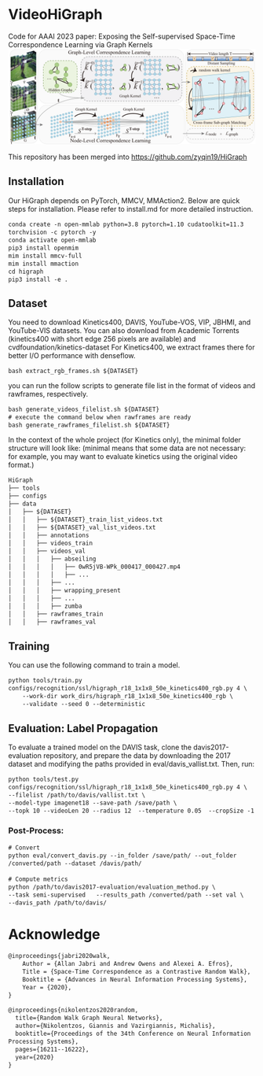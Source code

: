 # VideoHiGraph
Code for AAAI 2023 paper: Exposing the Self-supervised Space-Time Correspondence Learning via Graph Kernels
![arch](img/arch.png)

This repository has been merged into https://github.com/zyqin19/HiGraph

## Installation
Our HiGraph depends on PyTorch, MMCV, MMAction2. Below are quick steps for installation. Please refer to install.md for more detailed instruction.

```shell
conda create -n open-mmlab python=3.8 pytorch=1.10 cudatoolkit=11.3 torchvision -c pytorch -y
conda activate open-mmlab
pip3 install openmim
mim install mmcv-full
mim install mmaction  
cd higraph
pip3 install -e .
```

## Dataset
You need to download Kinetics400, DAVIS, YouTube-VOS, VIP, JBHMI, and YouTube-VIS datasets.
You can also download from Academic Torrents (kinetics400 with short edge 256 pixels are available) and cvdfoundation/kinetics-dataset
For Kinetics400, we extract frames there for better I/O performance with denseflow.
```shell
bash extract_rgb_frames.sh ${DATASET}
```
you can run the follow scripts to generate file list in the format of videos and rawframes, respectively.
```shell
bash generate_videos_filelist.sh ${DATASET}
# execute the command below when rawframes are ready
bash generate_rawframes_filelist.sh ${DATASET}
```
In the context of the whole project (for Kinetics only), the minimal folder structure will look like: (minimal means that some data are not necessary: for example, you may want to evaluate kinetics using the original video format.)
```shell
HiGraph
├── tools
├── configs
├── data
│   ├── ${DATASET}
│   │   ├── ${DATASET}_train_list_videos.txt
│   │   ├── ${DATASET}_val_list_videos.txt
│   │   ├── annotations
│   │   ├── videos_train
│   │   ├── videos_val
│   │   │   ├── abseiling
│   │   │   │   ├── 0wR5jVB-WPk_000417_000427.mp4
│   │   │   │   ├── ...
│   │   │   ├── ...
│   │   │   ├── wrapping_present
│   │   │   ├── ...
│   │   │   ├── zumba
│   │   ├── rawframes_train
│   │   ├── rawframes_val

```
## Training
You can use the following command to train a model.
```shell
python tools/train.py configs/recognition/ssl/higraph_r18_1x1x8_50e_kinetics400_rgb.py 4 \
    --work-dir work_dirs/higraph_r18_1x1x8_50e_kinetics400_rgb \
    --validate --seed 0 --deterministic
```
## Evaluation: Label Propagation
To evaluate a trained model on the DAVIS task, clone the davis2017-evaluation repository, and prepare the data by downloading the 2017 dataset and modifying the paths provided in eval/davis_vallist.txt. Then, run:
```shell
python tools/test.py configs/recognition/ssl/higraph_r18_1x1x8_50e_kinetics400_rgb.py 4 \
--filelist /path/to/davis/vallist.txt \
--model-type imagenet18 --save-path /save/path \
--topk 10 --videoLen 20 --radius 12  --temperature 0.05  --cropSize -1
```
### Post-Process:
```shell
# Convert
python eval/convert_davis.py --in_folder /save/path/ --out_folder /converted/path --dataset /davis/path/

# Compute metrics
python /path/to/davis2017-evaluation/evaluation_method.py \
--task semi-supervised   --results_path /converted/path --set val \
--davis_path /path/to/davis/
```

# Acknowledge
```shell
@inproceedings{jabri2020walk,
    Author = {Allan Jabri and Andrew Owens and Alexei A. Efros},
    Title = {Space-Time Correspondence as a Contrastive Random Walk},
    Booktitle = {Advances in Neural Information Processing Systems},
    Year = {2020},
}
```

```shell
@inproceedings{nikolentzos2020random,
  title={Random Walk Graph Neural Networks},
  author={Nikolentzos, Giannis and Vazirgiannis, Michalis},
  booktitle={Proceedings of the 34th Conference on Neural Information Processing Systems},
  pages={16211--16222},
  year={2020}
}
```
